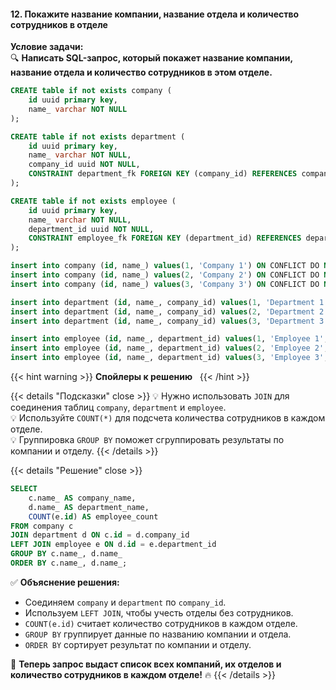 #### 12. Покажите название компании, название отдела и количество сотрудников в отделе

**Условие задачи:**  
🔍 **Написать SQL-запрос, который покажет название компании, название отдела и количество сотрудников в этом отделе.**

```sql
CREATE table if not exists company (
    id uuid primary key,
    name_ varchar NOT NULL
);

CREATE table if not exists department (
    id uuid primary key,
    name_ varchar NOT NULL,
    company_id uuid NOT NULL,
    CONSTRAINT department_fk FOREIGN KEY (company_id) REFERENCES company(id)
);

CREATE table if not exists employee (
    id uuid primary key,
    name_ varchar NOT NULL,
    department_id uuid NOT NULL,
    CONSTRAINT employee_fk FOREIGN KEY (department_id) REFERENCES department(id)
);

insert into company (id, name_) values(1, 'Company 1') ON CONFLICT DO NOTHING;
insert into company (id, name_) values(2, 'Company 2') ON CONFLICT DO NOTHING;
insert into company (id, name_) values(3, 'Company 3') ON CONFLICT DO NOTHING;

insert into department (id, name_, company_id) values(1, 'Department 1', 1) ON CONFLICT DO NOTHING;
insert into department (id, name_, company_id) values(2, 'Department 2', 1) ON CONFLICT DO NOTHING;
insert into department (id, name_, company_id) values(3, 'Department 3', 2) ON CONFLICT DO NOTHING;

insert into employee (id, name_, department_id) values(1, 'Employee 1', 1) ON CONFLICT DO NOTHING;
insert into employee (id, name_, department_id) values(2, 'Employee 2', 2) ON CONFLICT DO NOTHING;
insert into employee (id, name_, department_id) values(3, 'Employee 3', 3) ON CONFLICT DO NOTHING;

```


{{< hint warning >}}
**Спойлеры к решению**  
{{< /hint >}}

{{< details "Подсказки" close >}}
💡 Нужно использовать `JOIN` для соединения таблиц `company`, `department` и `employee`.  
💡 Используйте `COUNT(*)` для подсчета количества сотрудников в каждом отделе.  
💡 Группировка `GROUP BY` поможет сгруппировать результаты по компании и отделу.
{{< /details >}}

{{< details "Решение" close >}}

```sql
SELECT 
    c.name_ AS company_name,
    d.name_ AS department_name,
    COUNT(e.id) AS employee_count
FROM company c
JOIN department d ON c.id = d.company_id
LEFT JOIN employee e ON d.id = e.department_id
GROUP BY c.name_, d.name_
ORDER BY c.name_, d.name_;
```

✅ **Объяснение решения:**

- Соединяем `company` и `department` по `company_id`.
- Используем `LEFT JOIN`, чтобы учесть отделы без сотрудников.
- `COUNT(e.id)` считает количество сотрудников в каждом отделе.
- `GROUP BY` группирует данные по названию компании и отдела.
- `ORDER BY` сортирует результат по компании и отделу.

🚀 **Теперь запрос выдаст список всех компаний, их отделов и количество сотрудников в каждом отделе!** 🔥
{{< /details >}}